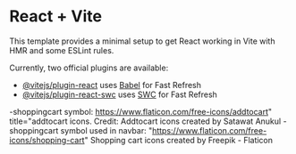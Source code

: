 # React + Vite

This template provides a minimal setup to get React working in Vite with HMR and some ESLint rules.

Currently, two official plugins are available:

- [@vitejs/plugin-react](https://github.com/vitejs/vite-plugin-react/blob/main/packages/plugin-react/README.md) uses [Babel](https://babeljs.io/) for Fast Refresh
- [@vitejs/plugin-react-swc](https://github.com/vitejs/vite-plugin-react-swc) uses [SWC](https://swc.rs/) for Fast Refresh

-shoppingcart symbol: https://www.flaticon.com/free-icons/addtocart" title="addtocart icons. Credit: Addtocart icons created by Satawat Anukul 
-shoppingcart symbol used in navbar: "https://www.flaticon.com/free-icons/shopping-cart" Shopping cart icons created by Freepik - Flaticon